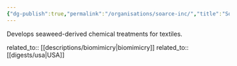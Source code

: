 ```yaml
---
{"dg-publish":true,"permalink":"/organisations/soarce-inc/","title":"Soarce Inc."}
---
```



Develops seaweed-derived chemical treatments for textiles.

related_to:: [[descriptions/biomimicry\|biomimicry]]
related_to:: [[digests/usa\|USA]]

